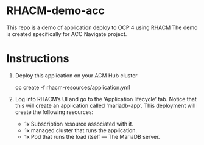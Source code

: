 # RHACM-demo-acc
This repo is a demo of application deploy to OCP 4 using RHACM
The demo is created specifically for ACC Navigate project.

# Instructions

1. Deploy this application on your ACM Hub cluster
   
   oc create -f rhacm-resources/application.yml

2.  Log into RHACM’s UI and go to the ‘Application lifecycle’ tab. 
    Notice that this will create an  application called ‘mariadb-app’. 
    This deployment will create the following resources:
    
    - 1x Subscription resource associated with it.
    - 1x managed cluster that runs the application.
    - 1x Pod that runs the load itself — The MariaDB server.
